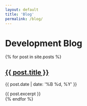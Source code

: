 ```yaml
---
layout: default
title: 'Blog'
permalink: /blog/
---
```


# Development Blog


<div class="container">

  <div class="blog-posts">
    {% for post in site.posts %}
      <div class="blog-post spacing">
        <h2><a href="{{ post.url }}">{{ post.title }}</a></h2>
        <p class="summary">
          <span class="date">
            {{ post.date | date: '%B %d, %Y' }}
          </span>
        </p>
        {{ post.excerpt }}
      </div>
    {% endfor %}
  </div>
</div>
